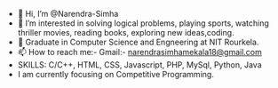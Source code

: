 - 👋 Hi, I’m @Narendra-Simha
- 👀 I’m interested in solving logical problems, playing sports, watching thriller movies, reading books, exploring new ideas,coding.
- 🌱 Graduate in Computer Science and Engneering at NIT Rourkela.
- 📫 How to reach me:- Gmail:- narendrasimhamekala18@gmail.com
- SKILLS: C/C++, HTML, CSS, Javascript, PHP, MySql, Python, Java
- I am currently focusing on  Competitive Programming.

<!---
Narendra-Simha/Narendra-Simha is a ✨ special ✨ repository because its `README.md` (this file) appears on your GitHub profile.
You can click the Preview link to take a look at your changes.
--->
